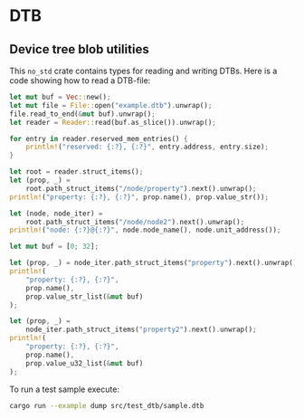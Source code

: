 # DTB
## Device tree blob utilities

This `no_std` crate contains types for reading and writing DTBs. Here is a
code showing how to read a DTB-file:

```rust
let mut buf = Vec::new();
let mut file = File::open("example.dtb").unwrap();
file.read_to_end(&mut buf).unwrap();
let reader = Reader::read(buf.as_slice()).unwrap();

for entry in reader.reserved_mem_entries() {
    println!("reserved: {:?}, {:?}", entry.address, entry.size);
}

let root = reader.struct_items();
let (prop, _) =
    root.path_struct_items("/node/property").next().unwrap();
println!("property: {:?}, {:?}", prop.name(), prop.value_str());

let (node, node_iter) =
    root.path_struct_items("/node/node2").next().unwrap();
println!("node: {:?}@{:?}", node.node_name(), node.unit_address());

let mut buf = [0; 32];

let (prop, _) = node_iter.path_struct_items("property").next().unwrap();
println!(
    "property: {:?}, {:?}",
    prop.name(),
    prop.value_str_list(&mut buf)
);

let (prop, _) =
    node_iter.path_struct_items("property2").next().unwrap();
println!(
    "property: {:?}, {:?}",
    prop.name(),
    prop.value_u32_list(&mut buf)
);
```

To run a test sample execute:
```sh
cargo run --example dump src/test_dtb/sample.dtb
```
